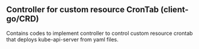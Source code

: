 ## Controller for custom resource CronTab (client-go/CRD) 
Contains codes to implement controller to control custom resource crontab that deploys kube-api-server from yaml files.
